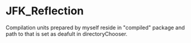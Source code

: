 # JFK_Reflection
Compilation units prepared by myself reside in "compiled" package and path to that is set as deafult in directoryChooser.
